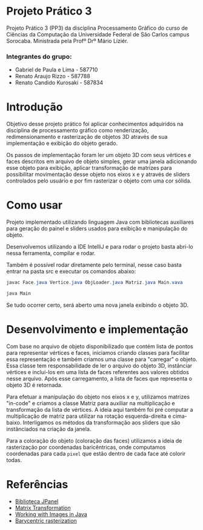 # Projeto Prático 3

Projeto Prático 3 (PP3) da disciplina Processamento Gráfico do curso de Ciências da Computação da Universidade Federal de São Carlos campus Sorocaba.
Ministrada pela Profº Drº Mário Liziér.

### Integrantes do grupo:
- Gabriel de Paula e Lima - 587710
- Renato Araujo Rizzo - 587788
- Renato Candido Kurosaki - 587834

# Introdução

Objetivo desse projeto prático foi aplicar conhecimentos adquiridos na disciplina de processamento gráfico como 
renderização, redimensionamento e rasterização de objetos 3D através de sua implementação e exibição do objeto gerado. 

Os passos de implementação foram ler um objeto 3D com seus vértices e faces descritos em arquivo de objeto simples, 
gerar uma janela adicionando esse objeto para exibição, aplicar transformação de matrizes para possibilitar movimentação desse objeto
nos eixos x e y através de sliders controlados pelo usuário e por fim rasterizar o objeto com uma cor sólida.

# Como usar

Projeto implementado utilizando linguagem Java com bibliotecas auxiliares para geração do painel e sliders usados para 
exibição e manipulação do objeto. 

Desenvolvemos utilizando a IDE IntelliJ e para rodar o projeto basta abri-lo nessa ferramenta, compilar e rodar.

Também é possível rodar diretamente pelo terminal, nesse caso basta entrar na pasta src e executar os comandos abaixo:

```java
javac Face.java Vertice.java ObjLoader.java Matriz.java Main.vava 
```
```java
java Main 
```

Se tudo ocorrer certo, será aberto uma nova janela exibindo o objeto 3D.

# Desenvolvimento e implementação

Com base no arquivo de objeto disponibilizado que contém lista de pontos para representar vértices e faces, 
iniciamos criando classes para facilitar essa representação e também criamos uma classe para "carregar" o objeto.
Essa classe tem responsabilidade de ler o arquivo do objeto 3D, instânciar vértices e inclui-los em uma lista de faces 
referentes aos valores obtidos nesse arquivo. Após esse carregamento, a lista de faces que representa o objeto 3D é retornada.

Para efetuar a manipulação do objeto nos eixos x e y, utilizamos matrizes "in-code" e criamos a classe Matriz para auxiliar na multiplicação e transformação 
da lista de vértices. A ideia aqui também foi pré computar a multiplicação de matriz para utilizar na rotação esquerda-direita e cima-baixo.
Interligamos os métodos da transformação aos sliders que são instânciados na criação da janela.

Para a coloração do objeto (coloração das faces) utilizamos a ideia de rasterização por coordenadas baricêntricas, onde computamos
coordenadas para cada `pixel` que estão dentro de cada face até colorir todas.



# Referências 

- [Biblioteca JPanel](https://docs.oracle.com/javase/7/docs/api/javax/swing/JPanel.html)
- [Matrix Transformation](https://www.scilab.org/tutorials/computer-vision-%E2%80%93-image-transform)
- [Working with Images in Java](https://docs.oracle.com/javase/tutorial/2d/images/index.html)
- [Barycentric rasterization](https://www.scratchapixel.com/lessons/3d-basic-rendering/rasterization-practical-implementation/rasterization-stage)